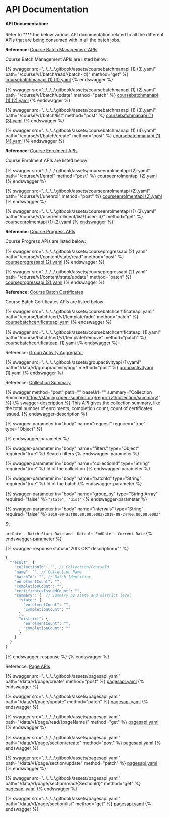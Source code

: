 # API Documentation

#### API Documentation:

Refer to \*\*\*\* the below various API documentation related to all the different APIs that are being consumed with in all the batch jobs.

**Reference:** [Course Batch Management APIs](http://docs.sunbird.org/latest/apis/coursebatchmanapi/)

Course Batch Management APIs are listed below:

{% swagger src="../../../.gitbook/assets/coursebatchmanapi (1) (3).yaml" path="/course/v1/batch/read/{batch-id}" method="get" %}
[coursebatchmanapi (1) (3).yaml](<../../../.gitbook/assets/coursebatchmanapi (1) (3).yaml>)
{% endswagger %}

{% swagger src="../../../.gitbook/assets/coursebatchmanapi (1) (2).yaml" path="/course/v1/batch/update" method="patch" %}
[coursebatchmanapi (1) (2).yaml](<../../../.gitbook/assets/coursebatchmanapi (1) (2).yaml>)
{% endswagger %}

{% swagger src="../../../.gitbook/assets/coursebatchmanapi (1) (3).yaml" path="/course/v1/batch/list" method="post" %}
[coursebatchmanapi (1) (3).yaml](<../../../.gitbook/assets/coursebatchmanapi (1) (3).yaml>)
{% endswagger %}

{% swagger src="../../../.gitbook/assets/coursebatchmanapi (1) (4).yaml" path="/course/v1/batch/create" method="post" %}
[coursebatchmanapi (1) (4).yaml](<../../../.gitbook/assets/coursebatchmanapi (1) (4).yaml>)
{% endswagger %}

**Reference:** [Course Enrolment APIs](http://docs.sunbird.org/latest/apis/courseenrolmentapi/)

Course Enrolment APIs are listed below:

{% swagger src="../../../.gitbook/assets/courseenrolmentapi (2).yaml" path="/course/v1/enrol" method="post" %}
[courseenrolmentapi (2).yaml](<../../../.gitbook/assets/courseenrolmentapi (2).yaml>)
{% endswagger %}

{% swagger src="../../../.gitbook/assets/courseenrolmentapi (2).yaml" path="/course/v1/unenrol" method="post" %}
[courseenrolmentapi (2).yaml](<../../../.gitbook/assets/courseenrolmentapi (2).yaml>)
{% endswagger %}

{% swagger src="../../../.gitbook/assets/courseenrolmentapi (1) (2).yaml" path="/course/v1/user/enrollment/list/{user-id}" method="get" %}
[courseenrolmentapi (1) (2).yaml](<../../../.gitbook/assets/courseenrolmentapi (1) (2).yaml>)
{% endswagger %}

**Reference:** [Course Progress APIs](http://docs.sunbird.org/latest/apis/courseprogressapi/)

Course Progress APIs are listed below:

{% swagger src="../../../.gitbook/assets/courseprogressapi (2).yaml" path="/course/v1/content/state/read" method="post" %}
[courseprogressapi (2).yaml](<../../../.gitbook/assets/courseprogressapi (2).yaml>)
{% endswagger %}

{% swagger src="../../../.gitbook/assets/courseprogressapi (2).yaml" path="/course/v1/content/state/update" method="patch" %}
[courseprogressapi (2).yaml](<../../../.gitbook/assets/courseprogressapi (2).yaml>)
{% endswagger %}

**Reference:** [Course Batch Certificates](http://docs.sunbird.org/latest/apis/coursebatchcertificateapi/)

Course Batch Certificates APIs are listed below:

{% swagger src="../../../.gitbook/assets/coursebatchcertificateapi.yaml" path="/course/batch/cert/v1/template/add" method="patch" %}
[coursebatchcertificateapi.yaml](../../../.gitbook/assets/coursebatchcertificateapi.yaml)
{% endswagger %}

{% swagger src="../../../.gitbook/assets/coursebatchcertificateapi (1).yaml" path="/course/batch/cert/v1/template/remove" method="patch" %}
[coursebatchcertificateapi (1).yaml](<../../../.gitbook/assets/coursebatchcertificateapi (1).yaml>)
{% endswagger %}

Reference: [Group Activity Aggregator](http://docs.sunbird.org/latest/apis/groupactivityapi/#tag/Group-Activity-Apis)

{% swagger src="../../../.gitbook/assets/groupactivityapi (1).yaml" path="/data/v1/group/activity/agg" method="post" %}
[groupactivityapi (1).yaml](<../../../.gitbook/assets/groupactivityapi (1).yaml>)
{% endswagger %}

Reference: [Collection Summary](https://project-sunbird.atlassian.net/wiki/spaces/AN/pages/1121058947/Design+Druid+Proxy+API)

{% swagger method="post" path="" baseUrl="" summary="Collection Summary(https://staging.open-sunbird.org/report/v1/collection/summary)" %}
{% swagger-description %}
This API gives the collection summary, like the total number of enrolments, completion count, count of certificates issued.
{% endswagger-description %}

{% swagger-parameter in="body" name="request" required="true" type="Object" %}

{% endswagger-parameter %}

{% swagger-parameter in="body" name="filters" type="Object" required="true" %}
Search filters
{% endswagger-parameter %}

{% swagger-parameter in="body" name="collectionId" type="String" required="true" %}
Id of the collection
{% endswagger-parameter %}

{% swagger-parameter in="body" name="batchId" type="String" required="true" %}
Id of the batch
{% endswagger-parameter %}

{% swagger-parameter in="body" name="group_by" type="String Array" required="false" %}
`"state", "dist"`
{% endswagger-parameter %}

{% swagger-parameter in="body" name="intervals" type="String" required="false" %}
`2019-09-23T00:00:00.000Z/2019-09-24T00:00:00.000Z"`

 St

`artDate - Batch Start Date and  Default EndDate - Current Date`
{% endswagger-parameter %}

{% swagger-response status="200: OK" description="" %}
```javascript
{
  "result": {
    "collectionId": "", // Collection/CourseId
    "name": "", // Collection Name
    "batchId": "", // Batch Identifier
    "enrolmentCount": "",
    "completionCount": "",
    "certificatesIssuedCount": "",
    "summary": {  // Summary by state and district level
      "state": {
        "enrolmentCount": "",
        "completionCount": ""
      },
      "district": {
        "enrolmentCount": "",
        "completionCount": ""
      }
    }
  }
}
```
{% endswagger-response %}
{% endswagger %}

Reference: [Page APIs](http://docs.sunbird.org/latest/apis/pagesapi/)

{% swagger src="../../../.gitbook/assets/pagesapi.yaml" path="/data/v1/page/create" method="post" %}
[pagesapi.yaml](../../../.gitbook/assets/pagesapi.yaml)
{% endswagger %}

{% swagger src="../../../.gitbook/assets/pagesapi.yaml" path="/data/v1/page/update" method="patch" %}
[pagesapi.yaml](../../../.gitbook/assets/pagesapi.yaml)
{% endswagger %}

{% swagger src="../../../.gitbook/assets/pagesapi.yaml" path="/data/v1/page/read/{pageName}" method="get" %}
[pagesapi.yaml](../../../.gitbook/assets/pagesapi.yaml)
{% endswagger %}

{% swagger src="../../../.gitbook/assets/pagesapi.yaml" path="/data/v1/page/section/create" method="post" %}
[pagesapi.yaml](../../../.gitbook/assets/pagesapi.yaml)
{% endswagger %}

{% swagger src="../../../.gitbook/assets/pagesapi.yaml" path="/data/v1/page/section/update" method="patch" %}
[pagesapi.yaml](../../../.gitbook/assets/pagesapi.yaml)
{% endswagger %}

{% swagger src="../../../.gitbook/assets/pagesapi.yaml" path="/data/v1/page/section/read/{SectionId}" method="get" %}
[pagesapi.yaml](../../../.gitbook/assets/pagesapi.yaml)
{% endswagger %}

{% swagger src="../../../.gitbook/assets/pagesapi.yaml" path="/data/v1/page/section/list" method="get" %}
[pagesapi.yaml](../../../.gitbook/assets/pagesapi.yaml)
{% endswagger %}
